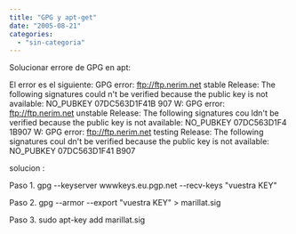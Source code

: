 ```yaml
---
title: "GPG y apt-get"
date: "2005-08-21"
categories: 
  - "sin-categoria"
---
```


Solucionar errore de GPG en apt:

El error es el siguiente: GPG error: ftp://ftp.nerim.net stable Release: The following signatures could n't be verified because the public key is not available: NO\_PUBKEY 07DC563D1F41B 907 W: GPG error: ftp://ftp.nerim.net unstable Release: The following signatures cou ldn't be verified because the public key is not available: NO\_PUBKEY 07DC563D1F4 1B907 W: GPG error: ftp://ftp.nerim.net testing Release: The following signatures coul dn't be verified because the public key is not available: NO\_PUBKEY 07DC563D1F41 B907

solucion :

Paso 1. gpg --keyserver wwwkeys.eu.pgp.net --recv-keys "vuestra KEY"

Paso 2. gpg --armor --export "vuestra KEY" > marillat.sig

Paso 3. sudo apt-key add marillat.sig
